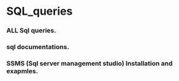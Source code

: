  # SQL_queries
 ### ALL Sql queries.
 ### sql documentations.
 ### SSMS (Sql server management studio) Installation and exapmles.
